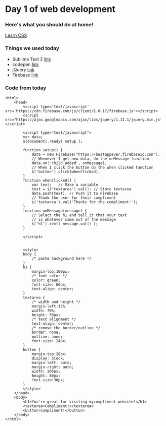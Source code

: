 # Day 1 of web development

### Here's what you should do at home!
[Learn CSS](https://techlab.education/learn/css/)


### Things we used today

- Sublime Text 2 [link](http://www.sublimetext.com/)
- codepen [link](http://codepen.io)
- jQuery [link](http://jquery.com)
- Firebase [link](https://firebase.com)

### Code from today

```
<html>
	<head>
		<script type='text/javascript' src='https://cdn.firebase.com/js/client/1.0.17/firebase.js'></script>
		<script src="https://ajax.googleapis.com/ajax/libs/jquery/1.11.1/jquery.min.js"></script>

		<script type="text/javascript">
		var data;
		$(document).ready( setup );

		function setup() {
			data = new Firebase("https://bestappever.firebaseio.com");
			// Whenever I get new data, do the onMessage function
			data.on('child_added', onMessage);
			// When I click the button do the when clicked function
			$('button').click(whenClicked);
		}
		function whenClicked() {
			var text;	// Make a variable
			text = $('textarea').val(); // Store textarea
			data.push(text); // Push it to Firebase
			// Thank the user for their compliment
			$('textarea').val('Thanks for the compliment!');
		}
		function onMessage(message) {
			// Select the h1 and tell it that your text
			// is whatever came out of the message
			$('h1').text( message.val() );
		}

		</script>


		<style>
		body {
			/* paste background here */
		}
		h1 {
			margin-top:100px;
			/* font color */
			color: green;
			font-size: 60px;
			text-align: center;
		}
		textarea {
			/* width and height */
			margin-left:15%;
			width: 70%;
			height: 50px;
			/* text alignment */
			text-align: center;
			/* remove the border/outline */
			border: none;
			outline: none;
			font-size: 24px;
		}
		button {
			margin-top:20px;
			display: block;
			margin-left: auto;
			margin-right: auto;
			width: 200px;
			height: 80px;
			font-size:30px;
		}
		</style>
	</head>
	<body>
		<h1>You're great for visiting mycompliment website!</h1>
		<textarea>Compliment!</textarea>
		<button>compliment!</button>
	</body>
</html>
```
